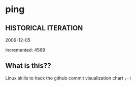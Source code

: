 # ping

## HISTORICAL ITERATION
2009-12-05

Incremented: 4569

## What is this?? 
Linux skills to hack the github commit visualization chart `;-)`
